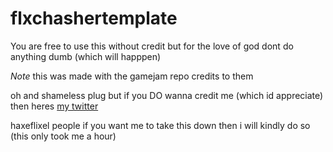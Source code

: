 # flxchashertemplate

You are free to use this without credit but for the love of god dont do anything dumb (which will happpen)


*Note* this was made with the gamejam repo credits to them



oh and shameless plug but if you DO wanna credit me (which id appreciate) then heres
[my twitter](https://twitter.com/kaypogr)


haxeflixel people if you want me to take this down then i will kindly do so (this only took me a hour)
